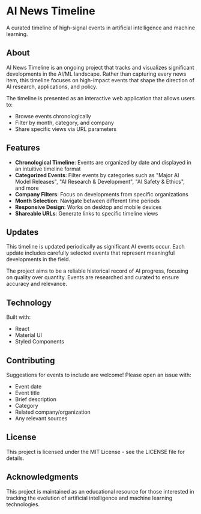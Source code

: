 # AI News Timeline

A curated timeline of high-signal events in artificial intelligence and machine learning.

## About

AI News Timeline is an ongoing project that tracks and visualizes significant developments in the AI/ML landscape. Rather than capturing every news item, this timeline focuses on high-impact events that shape the direction of AI research, applications, and policy.

The timeline is presented as an interactive web application that allows users to:
- Browse events chronologically
- Filter by month, category, and company
- Share specific views via URL parameters

## Features

- **Chronological Timeline**: Events are organized by date and displayed in an intuitive timeline format
- **Categorized Events**: Filter events by categories such as "Major AI Model Releases", "AI Research & Development", "AI Safety & Ethics", and more
- **Company Filters**: Focus on developments from specific organizations
- **Month Selection**: Navigate between different time periods
- **Responsive Design**: Works on desktop and mobile devices
- **Shareable URLs**: Generate links to specific timeline views

## Updates

This timeline is updated periodically as significant AI events occur. Each update includes carefully selected events that represent meaningful developments in the field.

The project aims to be a reliable historical record of AI progress, focusing on quality over quantity. Events are researched and curated to ensure accuracy and relevance.

## Technology

Built with:
- React
- Material UI
- Styled Components

## Contributing

Suggestions for events to include are welcome! Please open an issue with:
- Event date
- Event title
- Brief description
- Category
- Related company/organization
- Any relevant sources

## License

This project is licensed under the MIT License - see the LICENSE file for details.

## Acknowledgments

This project is maintained as an educational resource for those interested in tracking the evolution of artificial intelligence and machine learning technologies. 
